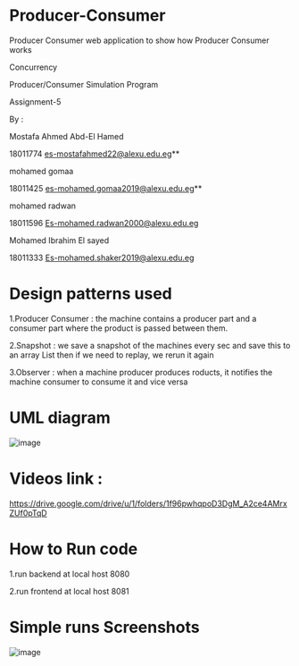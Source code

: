 # Producer-Consumer
Producer Consumer web application to show how Producer Consumer works ﻿

Concurrency

Producer/Consumer Simulation Program

Assignment-5

By :

Mostafa Ahmed Abd-El Hamed

 18011774 es-mostafahmed22@alexu.edu.eg**

mohamed gomaa

 18011425 es-mohamed.gomaa2019@alexu.edu.eg**

mohamed radwan

 18011596 Es-mohamed.radwan2000@alexu.edu.eg

Mohamed Ibrahim El sayed

 18011333 Es-mohamed.shaker2019@alexu.edu.eg

# Design patterns used
  1.Producer Consumer : the machine contains a producer part and a consumer part where the product is passed between them.

  2.Snapshot : we save a snapshot of the machines every sec and save this to an array List then if we need to replay, we rerun it again

  3.Observer : when a machine producer produces roducts, it notifies the machine consumer to consume it and vice versa
# UML diagram
![image](https://user-images.githubusercontent.com/60818439/126720346-ccbb352f-fe8a-4290-a2fb-26835c0d4cd2.png)
# Videos link :
https://drive.google.com/drive/u/1/folders/1f96pwhqpoD3DgM_A2ce4AMrxZUf0pTqD

# How to Run code

  1.run backend at local host 8080

  2.run frontend at local host 8081
  
  # Simple runs Screenshots
  ![image](https://user-images.githubusercontent.com/60818439/126720410-55b401b0-27b7-40d4-9110-e31958a9445d.png)


